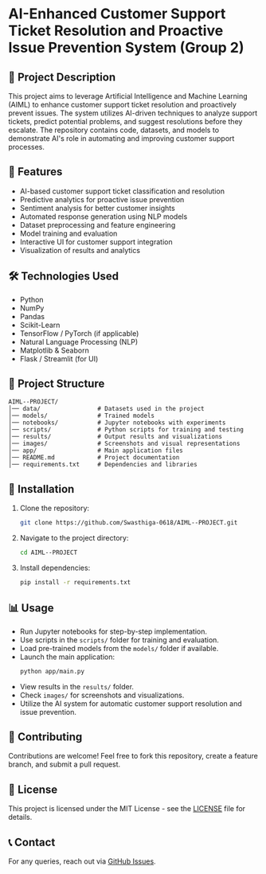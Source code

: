 # AI-Enhanced Customer Support Ticket Resolution and Proactive Issue Prevention System (Group 2)

## 📌 Project Description
This project aims to leverage Artificial Intelligence and Machine Learning (AIML) to enhance customer support ticket resolution and proactively prevent issues. The system utilizes AI-driven techniques to analyze support tickets, predict potential problems, and suggest resolutions before they escalate. The repository contains code, datasets, and models to demonstrate AI's role in automating and improving customer support processes.

## 🚀 Features
- AI-based customer support ticket classification and resolution
- Predictive analytics for proactive issue prevention
- Sentiment analysis for better customer insights
- Automated response generation using NLP models
- Dataset preprocessing and feature engineering
- Model training and evaluation
- Interactive UI for customer support integration
- Visualization of results and analytics

## 🛠️ Technologies Used
- Python
- NumPy
- Pandas
- Scikit-Learn
- TensorFlow / PyTorch (if applicable)
- Natural Language Processing (NLP)
- Matplotlib & Seaborn
- Flask / Streamlit (for UI)

## 📂 Project Structure
```
AIML--PROJECT/
│── data/                # Datasets used in the project
│── models/              # Trained models
│── notebooks/           # Jupyter notebooks with experiments
│── scripts/             # Python scripts for training and testing
│── results/             # Output results and visualizations
│── images/              # Screenshots and visual representations
│── app/                 # Main application files
│── README.md            # Project documentation
│── requirements.txt     # Dependencies and libraries
```

## 📌 Installation
1. Clone the repository:
   ```bash
   git clone https://github.com/Swasthiga-0618/AIML--PROJECT.git
   ```
2. Navigate to the project directory:
   ```bash
   cd AIML--PROJECT
   ```
3. Install dependencies:
   ```bash
   pip install -r requirements.txt
   ```

## 📊 Usage
- Run Jupyter notebooks for step-by-step implementation.
- Use scripts in the `scripts/` folder for training and evaluation.
- Load pre-trained models from the `models/` folder if available.
- Launch the main application:
   ```bash
   python app/main.py
   ```
- View results in the `results/` folder.
- Check `images/` for screenshots and visualizations.
- Utilize the AI system for automatic customer support resolution and issue prevention.

## 🤝 Contributing
Contributions are welcome! Feel free to fork this repository, create a feature branch, and submit a pull request.

## 📜 License
This project is licensed under the MIT License - see the [LICENSE](LICENSE) file for details.

## 📞 Contact
For any queries, reach out via [GitHub Issues](https://github.com/Swasthiga-0618/AIML--PROJECT/issues).

